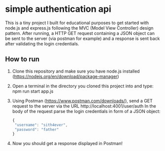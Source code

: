 # simple authentication api

This is a tiny project I built for educational purposes to get started with node.js and express.js following the MVC (Model View Controller) design pattern. After running, a HTTP GET request containing a JSON object can be sent to the server (via postman for example) and a response is sent back after validating the login credentials.

## How to run
1. Clone this repository and make sure you have node.js installed (https://nodejs.org/en/download/package-manager)
2. Open a terminal in the directory you cloned this project into and type: npm run start app.js
3. Using Postman (https://www.postman.com/downloads/), send a GET request to the server via the URL http://localhost:4001/user/auth
   In the body of the request parse the login credentials in form of a JSON object:

   ```javascript
   {
    "username": "sith4ever",
    "password": "father"
   }

   ```
4. Now you should get a response displayed in Postman!
